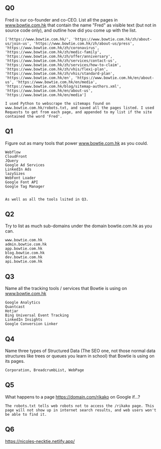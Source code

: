 ## Q0
Fred is our co-founder and co-CEO. List all the pages in www.bowtie.com.hk that
contain the name "Fred" as visible text (but not in source code only), and
outline how did you come up with the list.
```
['https://www.bowtie.com.hk/', 'https://www.bowtie.com.hk/zh/about-us/join-us', 'https://www.bowtie.com.hk/zh/about-us/press', 'https://www.bowtie.com.hk/zh/coronavirus', 'https://www.bowtie.com.hk/zh/medic-family', 'https://www.bowtie.com.hk/zh/offer/anniversary', 'https://www.bowtie.com.hk/zh/services/contact-us', 'https://www.bowtie.com.hk/zh/services/how-to-claim', 'https://www.bowtie.com.hk/zh/vhis/flexi-plan', 'https://www.bowtie.com.hk/zh/vhis/standard-plan', 'https://www.bowtie.com.hk/en', 'https://www.bowtie.com.hk/en/about-us', 'https://www.bowtie.com.hk/en/media', 'https://www.bowtie.com.hk/blog/sitemap-authors.xml', 'https://www.bowtie.com.hk/en/about-us', 'https://www.bowtie.com.hk/en/media']

I used Python to webscrape the sitemaps found on www.bowtie.com.hk/robots.txt, and saved all the pages listed. I used Requests to get from each page, and appended to my list if the site contained the word 'Fred'.

```

## Q1
Figure out as many tools that power www.bowtie.com.hk as you could.
```
Webflow
CloudFront
JQuery
Google Ad Services
LinkedIn Ads
lazySizes
WebFont Loader
Google Font API
Google Tag Manager


As well as all the tools lsited in Q3.

```

## Q2
Try to list as much sub-domains under the domain bowtie.com.hk as you can.
```
www.bowtie.com.hk
admin.bowtie.com.hk
app.bowtie.com.hk
blog.bowtie.com.hk	
dev.bowtie.com.hk	
api.bowtie.com.hk
```

## Q3
Name all the tracking tools / services that Bowtie is using on www.bowtie.com.hk
```
Google Analytics
Quantcast
Hotjar
Bing Universal Event Tracking
LinkedIn Insights
Google Conversion Linker
```

## Q4
Name three types of Structured Data (The SEO one, not those normal data structures like trees or queues you learn in school) that Bowtie is using on
its pages.
```
Corporation, BreadcrumbList, WebPage
```

## Q5
What happens to a page https://domain.com/rikako on Google if...?
```
The robots.txt tells web robots not to access the /rikako page. This page will not show up in internet search results, and web users won't be able to find it.
```

## Q6
https://nicoles-necktie.netlify.app/
